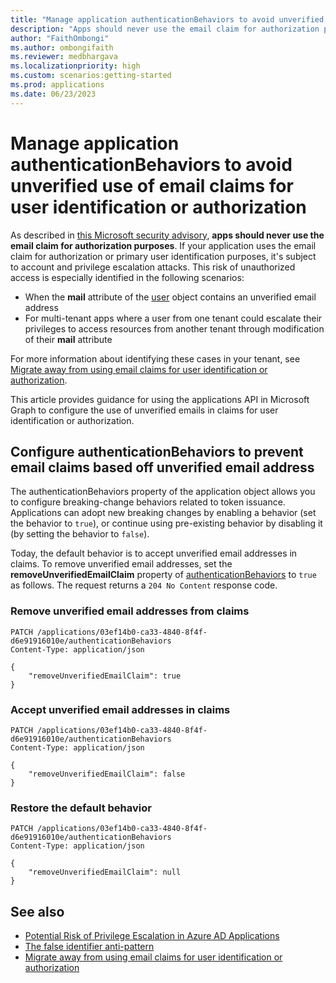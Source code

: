 ```yaml
---
title: "Manage application authenticationBehaviors to avoid unverified use of email claims for user identification or authorization"
description: "Apps should never use the email claim for authorization purposes. Use this guidance to manage the application authenticationBehaviors to avoid unverified use of email claims for user identification or authorization."
author: "FaithOmbongi"
ms.author: ombongifaith
ms.reviewer: medbhargava
ms.localizationpriority: high
ms.custom: scenarios:getting-started
ms.prod: applications
ms.date: 06/23/2023
---
```


# Manage application authenticationBehaviors to avoid unverified use of email claims for user identification or authorization

As described in [this Microsoft security advisory](https://msrc.microsoft.com/blog/2023/06/potential-risk-of-privilege-escalation-in-azure-ad-applications/), **apps should never use the email claim for authorization purposes**. If your application uses the email claim for authorization or primary user identification purposes, it's subject to account and privilege escalation attacks. This risk of unauthorized access is especially identified in the following scenarios:

- When the **mail** attribute of the [user](/graph/api/resources/user) object contains an unverified email address
- For multi-tenant apps where a user from one tenant could escalate their privileges to access resources from another tenant through modification of their **mail** attribute

For more information about identifying these cases in your tenant, see [Migrate away from using email claims for user identification or authorization](/azure/active-directory/develop/migrate-off-email-claim-authorization).

This article provides guidance for using the applications API in Microsoft Graph to configure the use of unverified emails in claims for user identification or authorization.

## Configure authenticationBehaviors to prevent email claims based off unverified email address

The authenticationBehaviors property of the application object allows you to configure breaking-change behaviors related to token issuance. Applications can adopt new breaking changes by enabling a behavior (set the behavior to `true`), or continue using pre-existing behavior by disabling it (by setting the behavior to `false`).

Today, the default behavior is to accept unverified email addresses in claims. To remove unverified email addresses, set the **removeUnverifiedEmailClaim** property of [authenticationBehaviors](/graph/api/resources/authenticationbhevaiors) to `true` as follows. The request returns a `204 No Content` response code.  

### Remove unverified email addresses from claims

<!-- {
  "blockType": "request",
  "name": "update_authenticationBehaviors_removeUnverifiedEmailClaim_true"
}-->

```http
PATCH /applications/03ef14b0-ca33-4840-8f4f-d6e91916010e/authenticationBehaviors
Content-Type: application/json

{
    "removeUnverifiedEmailClaim": true
}
```

### Accept unverified email addresses in claims

<!-- {
  "blockType": "request",
  "name": "update_authenticationBehaviors_removeUnverifiedEmailClaim_false"
}-->

```http
PATCH /applications/03ef14b0-ca33-4840-8f4f-d6e91916010e/authenticationBehaviors
Content-Type: application/json

{
    "removeUnverifiedEmailClaim": false
}
```

### Restore the default behavior

<!-- {
  "blockType": "request",
  "name": "update_authenticationBehaviors_removeUnverifiedEmailClaim_null"
}-->

```http
PATCH /applications/03ef14b0-ca33-4840-8f4f-d6e91916010e/authenticationBehaviors
Content-Type: application/json

{
    "removeUnverifiedEmailClaim": null
}
```

## See also

- [Potential Risk of Privilege Escalation in Azure AD Applications](https://msrc.microsoft.com/blog/2023/06/potential-risk-of-privilege-escalation-in-azure-ad-applications/)
- [The false identifier anti-pattern](https://techcommunity.microsoft.com/t5/microsoft-entra-azure-ad-blog/the-false-identifier-anti-pattern/ba-p/3846013)
- [Migrate away from using email claims for user identification or authorization](/azure/active-directory/develop/migrate-off-email-claim-authorization)